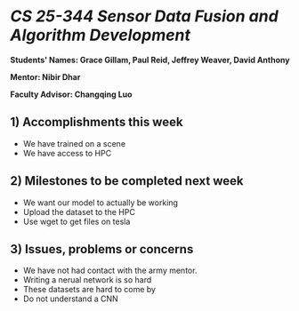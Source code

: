 # *CS 25-344 Sensor Data Fusion and Algorithm Development*

**Students' Names: Grace Gillam, Paul Reid, Jeffrey Weaver, David Anthony**

**Mentor: Nibir Dhar**

**Faculty Advisor: Changqing Luo**

## 1) Accomplishments this week ##
   - We have trained on a scene
   - We have access to HPC

## 2) Milestones to be completed next week ##
   - We want our model to actually be working
   - Upload the dataset to the HPC
   - Use wget to get files on tesla

## 3) Issues, problems or concerns ##
   - We have not had contact with the army mentor.
   - Writing a nerual network is so hard
   - These datasets are hard to come by
   - Do not understand a CNN
